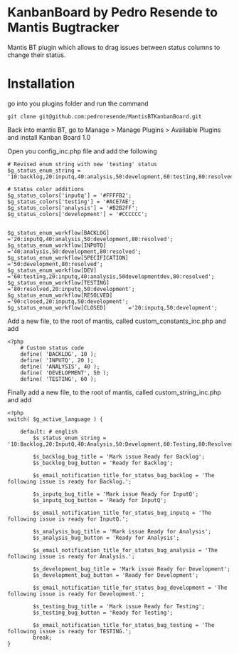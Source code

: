 # KanbanBoard by Pedro Resende to Mantis Bugtracker
Mantis BT plugin which allows to drag issues between status columns to change their status.

# Installation

go into you plugins folder and run the command

```
git clone git@github.com:pedroresende/MantisBTKanbanBoard.git
```

Back into mantis BT, go to Manage > Manage Plugins > Available Plugins and install Kanban Board 1.0

Open you config_inc.php file and add the following

```
# Revised enum string with new 'testing' status
$g_status_enum_string = '10:backlog,20:inputq,40:analysis,50:development,60:testing,80:resolved,90:closed';

# Status color additions
$g_status_colors['inputq'] = '#FFFFB2';
$g_status_colors['testing'] = '#ACE7AE';
$g_status_colors['analysis'] = '#B2B2FF';
$g_status_colors['development'] = '#CCCCCC';


$g_status_enum_workflow[BACKLOG]         ='20:inputQ,40:analysis,50:development,80:resolved';
$g_status_enum_workflow[INPUTQ]     ='40:analysis,50:development,80:resolved';
$g_status_enum_workflow[SPECIFICATION]    ='50:development,80:resolved';
$g_status_enum_workflow[DEV]     ='60:testing,20:inputq,40:analysis,50developmentdev,80:resolved';
$g_status_enum_workflow[TESTING]      ='80:resolved,20:inputq,50:development';
$g_status_enum_workflow[RESOLVED]     ='90:closed,20:inputq,50:development';
$g_status_enum_workflow[CLOSED]       ='20:inputq,50:development';
```

Add a new file, to the root of mantis, called custom_constants_inc.php and add

```
<?php
	# Custom status code
	define( 'BACKLOG', 10 );
	define( 'INPUTQ', 20 );
	define( 'ANALYSIS', 40 );
	define( 'DEVELOPMENT', 50 );
	define( 'TESTING', 60 );
```

Finally add a new file, to the root of mantis, called custom_string_inc.php and add

```
<?php
switch( $g_active_language ) {

	default: # english
		$s_status_enum_string = '10:Backlog,20:InputQ,40:Analysis,50:Development,60:Testing,80:Resolved,90:Closed';

		$s_backlog_bug_title = 'Mark issue Ready for Backlog';
		$s_backlog_bug_button = 'Ready for Backlog';

		$s_email_notification_title_for_status_bug_backlog = 'The following issue is ready for Backlog.';

		$s_inputq_bug_title = 'Mark issue Ready for InputQ';
		$s_inputq_bug_button = 'Ready for InputQ';

		$s_email_notification_title_for_status_bug_inputq = 'The following issue is ready for InputQ.';

		$s_analysis_bug_title = 'Mark issue Ready for Analysis';
		$s_analysis_bug_button = 'Ready for Analysis';

		$s_email_notification_title_for_status_bug_analysis = 'The following issue is ready for Analysis.';

		$s_development_bug_title = 'Mark issue Ready for Development';
		$s_development_bug_button = 'Ready for Development';

		$s_email_notification_title_for_status_bug_development = 'The following issue is ready for Development.';

		$s_testing_bug_title = 'Mark issue Ready for Testing';
		$s_testing_bug_button = 'Ready for Testing';

		$s_email_notification_title_for_status_bug_testing = 'The following issue is ready for TESTING.';
		break;
}
```
